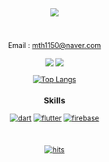 <div align=center>
  <a href="#"><img src="https://capsule-render.vercel.app/api?type=soft&color=2c2c2c&height=150&section=header&text=Hello%20I'm%20TaeHo!&desc=Cross-Platform%20Developer&descAlignY=75&fontSize=50&fontColor=1CA673" /></a>
  
  <br>
  <br>
  <br>

  Email : mth1150@naver.com
  <br>
  <br>
  <a href="https://velog.io/@mth1150">![](https://img.shields.io/badge/Velog-20C997?style=for-the-badge&logo=velog&logoColor=white)</a>
  <a href="https://bit.ly/4d0FAAn">![](https://img.shields.io/badge/Notion%20Resume-000000?style=for-the-badge&logo=notion&logoColor=white)</a>

  <a href="#">![Top Langs](https://github-readme-stats.vercel.app/api/top-langs/?username=mintaeh0&layout=compact&theme=dark)</a>
  ### Skills
  <a href="#">![dart](https://img.shields.io/badge/Dart-0175C2?style=for-the-badge&logo=dart&logoColor=white)</a>
  <a href="#">![flutter](https://img.shields.io/badge/Flutter-02569B?style=for-the-badge&logo=flutter&logoColor=white)</a>
  <a href="#">![firebase](https://img.shields.io/badge/Firebase-039BE5?style=for-the-badge&logo=Firebase&logoColor=white)</a>
  
  <br>
  
  <a href="#">![hits](https://hits.seeyoufarm.com/api/count/incr/badge.svg?url=https%3A%2F%2Fgithub.com%2Fmintaeh0&count_bg=%2379C83D&title_bg=%23555555&icon=&icon_color=%23E7E7E7&title=hits&edge_flat=false)</a>

</div>
